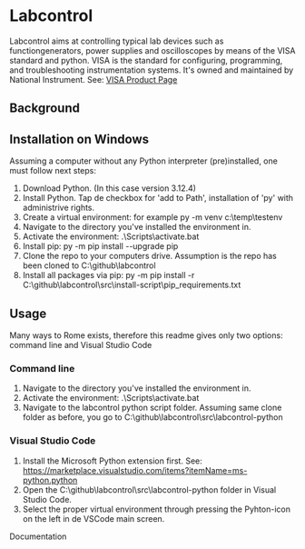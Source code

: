# Labcontrol 
Labcontrol aims at controlling typical lab devices such as functiongenerators, power supplies and oscilloscopes by means of the VISA standard and python.
VISA is the standard for configuring, programming, and troubleshooting instrumentation systems. It's owned and maintained by National Instrument. 
See: [VISA Product Page](https://www.ni.com/nl-nl/shop/product/ni-visa.html)  

## Background

## Installation on Windows
Assuming a computer without any Python interpreter (pre)installed, one must follow next steps:
1. Download Python. (In this case version 3.12.4)
2. Install Python. Tap de checkbox for 'add to Path', installation of 'py' with administrive rights.
3. Create a virtual environment: for example py -m venv c:\temp\testenv
4. Navigate to the directory you've installed the environment in.
5. Activate the environment: .\Scripts\activate.bat
6. Install pip: py -m pip install --upgrade pip
7. Clone the repo to your computers drive. Assumption is the repo has been cloned to C:\github\labcontrol
8. Install all packages via pip: py -m pip install -r C:\github\labcontrol\src\install-script\pip_requirements.txt
   
## Usage
Many ways to Rome exists, therefore this readme gives only two options: command line and Visual Studio Code
### Command line
1. Navigate to the directory you've installed the environment in.
2. Activate the environment: .\Scripts\activate.bat
3. Navigate to the labcontrol python script folder. Assuming same clone folder as before, you go to C:\github\labcontrol\src\labcontrol-python

### Visual Studio Code
1. Install the Microsoft Python extension first. See: https://marketplace.visualstudio.com/items?itemName=ms-python.python
2. Open the C:\github\labcontrol\src\labcontrol-python folder in Visual Studio Code.
3. Select the proper virtual environment through pressing the Pyhton-icon on the left in de VSCode main screen.  

Documentation

